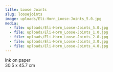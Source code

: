 ```yaml
---
title: Loose Joints
slug: loosejoints
image: uploads/Eli-Horn_Loose-Joints_5.0.jpg
media:
  - file: uploads/Eli-Horn_Loose-Joints_5.0.jpg
  - file: uploads/Eli-Horn_Loose-Joints_1.0.jpg
  - file: uploads/Eli-Horn_Loose-Joints_2.0.jpg
  - file: uploads/Eli-Horn_Loose-Joints_3.0.jpg
  - file: uploads/Eli-Horn_Loose-Joints_4.0.jpg
---
```


Ink on paper  
30.5 x 45.7 cm
